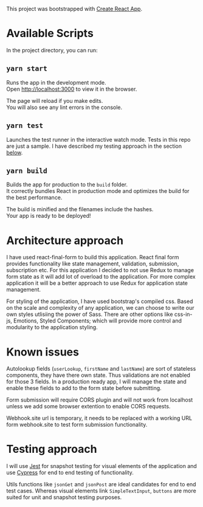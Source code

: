 This project was bootstrapped with [Create React App](https://github.com/facebook/create-react-app).

# Available Scripts

In the project directory, you can run:

## `yarn start`

Runs the app in the development mode.<br />
Open [http://localhost:3000](http://localhost:3000) to view it in the browser.

The page will reload if you make edits.<br />
You will also see any lint errors in the console.

## `yarn test`

Launches the test runner in the interactive watch mode. 
Tests in this repo are just a sample. I have described my testing approach in the section [below](#testing-approach).

## `yarn build`

Builds the app for production to the `build` folder.<br />
It correctly bundles React in production mode and optimizes the build for the best performance.

The build is minified and the filenames include the hashes.<br />
Your app is ready to be deployed!

# Architecture approach

I have used react-final-form to build this application. React final form provides functionality like state management, validation, submission, subscription etc. 
For this application I decided to not use Redux to manage form state as it will add lot of overload to the application. For more complex application it will be a better approach to use Redux for application state management.

For styling of the application, I have used bootstrap's compiled css. Based on the scale and complexity of any application, we can choose to write our own styles utlisiing the power of Sass. 
There are other options like css-in-js, Emotions, Styled Components; which will provide more control and modularity to the application styling.  

# Known issues

Autolookup fields (`userLookup`, `firstName` and `lastName`) are sort of stateless components, they have there own state. Thus validations are not enabled for those 3 fields. 
In a production ready app, I will manage the state and enable these fields to add to the form state before submitting.

Form submission will require CORS plugin and will not work from localhost unless we add some browser extention to enable CORS requests. 

Webhook.site url is temporary, it needs to be replaced with a working URL form webhook.site to test form submission functionality.

# Testing approach

I will use [Jest](https://jestjs.io/) for snapshot testing for visual elements of the application and use [Cypress](https://www.cypress.io/) for end to end testing of functionality.

Utils functions like `jsonGet` and `jsonPost` are ideal candidates for end to end test cases. Whereas visual elements link `SimpleTextInput`, `buttons` are more suited for unit and snapshot testing purposes.